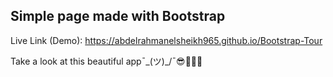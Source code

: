 ## Simple page made with Bootstrap

Live Link (Demo): https://abdelrahmanelsheikh965.github.io/Bootstrap-Tour

Take a look at this beautiful app¯\_(ツ)_/¯😎🐱‍👤🚀
